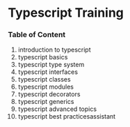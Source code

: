 # Typescript Training


### Table of Content

1. introduction to typescript
2. typescript basics
3. typescript type system
4. typescript interfaces
5. typescript classes
6. typescript modules
7. typescript decorators
8. typescript generics
9. typescript advanced topics
10. typescript best practicesassistant


